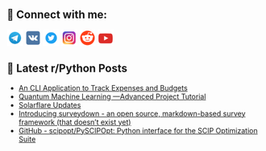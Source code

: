 ## 🔎 Connect with me:
[<img src="https://github.com/bullbesh/bullbesh/blob/main/images/Telegram.png" width="32" height="32" />](https://t.me/bullbesh)
[<img src="https://github.com/bullbesh/bullbesh/blob/main/images/VK.png" width="32" height="32" />](https://vk.com/bullbesh)
[<img src="https://github.com/bullbesh/bullbesh/blob/main/images/Twitter.png" width="32" height="32" />](https://twitter.com/bullbesh1)
[<img src="https://github.com/bullbesh/bullbesh/blob/main/images/Instagram.png" width="32" height="32" />](https://www.instagram.com/bullbesh)
[<img src="https://github.com/bullbesh/bullbesh/blob/main/images/Reddit.png" width="32" height="32" />](https://www.reddit.com/user/bullbesh)
[<img src="https://github.com/bullbesh/bullbesh/blob/main/images/YouTube.png" width="32" height="32" />](https://www.youtube.com/channel/UCtfjRs6uzgq5mfm8S06WTcg)

## 📕 Latest r/Python Posts
<!-- BLOG-POST-LIST:START -->
- [An CLI Application to Track Expenses and Budgets](https://www.reddit.com/r/Python/comments/13352uu/an_cli_application_to_track_expenses_and_budgets/)
- [Quantum Machine Learning —Advanced Project Tutorial](https://www.reddit.com/r/Python/comments/1334u5s/quantum_machine_learning_advanced_project_tutorial/)
- [Solarflare Updates](https://www.reddit.com/r/Python/comments/1333g5b/solarflare_updates/)
- [Introducing surveydown - an open source, markdown-based survey framework &lpar;that doesn’t exist yet&rpar;](https://www.reddit.com/r/Python/comments/1332tsx/introducing_surveydown_an_open_source/)
- [GitHub - scipopt/PySCIPOpt: Python interface for the SCIP Optimization Suite](https://www.reddit.com/r/Python/comments/1331j8k/github_scipoptpyscipopt_python_interface_for_the/)
<!-- BLOG-POST-LIST:END -->
